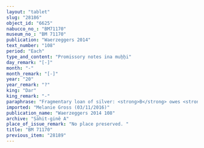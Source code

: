 ```yaml
---
layout: "tablet"
slug: "28186"
object_id: "6625"
nabucco_no_: "BM71170"
museum_no_: "BM 71170"
publication: "Waerzeggers 2014"
text_number: "108"
period: "Each"
type_and_content: "Promissory notes ina muẖẖi"
day_remark: "[-]"
month: "-"
month_remark: "[-]"
year: "20"
year_remark: "?"
king: "Dar"
king_remark: "-"
paraphrase: "Fragmentary loan of silver: <strong>B</strong> owes <strong>A</strong> [x] amounts of white cut silver without stamp-mark (<em>kaspu peṣ&ucirc;</em> <em>nuhhutu &scaron;a lā ginne</em>) by 1/8 alloy (<em>bitqu</em>) per shekel. 1+ witnesses and the scribe (lost).<br /> &nbsp;<br /> <strong>A</strong> = &Scaron;umu-ukīn/Bunene-ibni; <strong>B</strong> = Marduk-rēmanni/Bēl-uballiṭ//Ṣāhit-gin&ecirc;<br /> &nbsp;"
imported: "Melanie Gross (03/11/2016)"
publication_name: "Waerzeggers 2014 108"
archive: "Ṣāhit-ginê A"
place_of_issue_remark: "No place preserved. "
title: "BM 71170"
previous_item: "28189"
---
```

